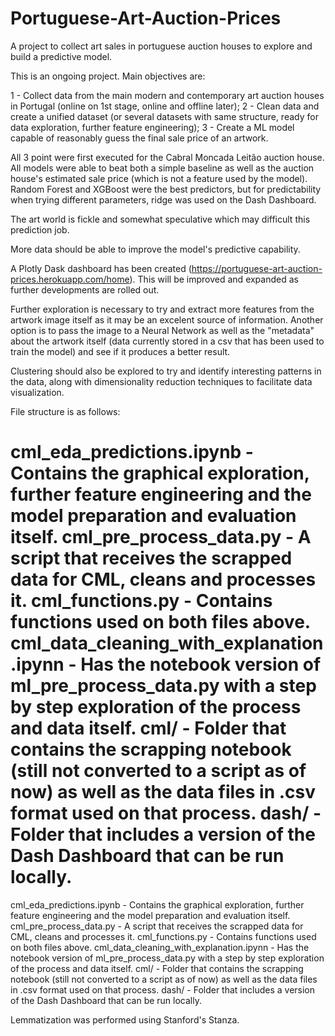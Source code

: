 # Portuguese-Art-Auction-Prices

A project to collect art sales in portuguese auction houses to explore and build a predictive model.

This is an ongoing project. Main objectives are:

1 - Collect data from the main modern and contemporary art auction houses in Portugal (online on 1st stage, online and offline later); 2 - Clean data and create a unified dataset (or several datasets with same structure, ready for data exploration, further feature engineering); 3 - Create a ML model capable of reasonably guess the final sale price of an artwork.

All 3 point were first executed for the Cabral Moncada Leitão auction house. All models were able to beat both a simple baseline as well as the auction house's estimated sale price (which is not a feature used by the model). Random Forest and XGBoost were the best predictors, but for predictability when trying different parameters, ridge was used on the Dash Dashboard.

The art world is fickle and somewhat speculative which may difficult this prediction job.

More data should be able to improve the model's predictive capability.

A Plotly Dask dashboard has been created (https://portuguese-art-auction-prices.herokuapp.com/home). This will be improved and expanded as further developments are rolled out.

Further exploration is necessary to try and extract more features from the artwork image itself as it may be an excelent source of information. Another option is to pass the image to a Neural Network as well as the "metadata" about the artwork itself (data currently stored in a csv that has been used to train the model) and see if it produces a better result.

Clustering should also be explored to try and identify interesting patterns in the data, along with dimensionality reduction techniques to facilitate data visualization.

File structure is as follows:

cml_eda_predictions.ipynb - Contains the graphical exploration, further feature engineering and the model preparation and evaluation itself. cml_pre_process_data.py - A script that receives the scrapped data for CML, cleans and processes it. cml_functions.py - Contains functions used on both files above. cml_data_cleaning_with_explanation.ipynn - Has the notebook version of ml_pre_process_data.py with a step by step exploration of the process and data itself. cml/ - Folder that contains the scrapping notebook (still not converted to a script as of now) as well as the data files in .csv format used on that process. dash/ - Folder that includes a version of the Dash Dashboard that can be run locally.
=======
cml_eda_predictions.ipynb - Contains the graphical exploration, further feature engineering and the model preparation and evaluation itself.
cml_pre_process_data.py - A script that receives the scrapped data for CML, cleans and processes it.
cml_functions.py - Contains functions used on both files above.
cml_data_cleaning_with_explanation.ipynn - Has the notebook version of ml_pre_process_data.py with a step by step exploration of the process and data itself.
cml/ - Folder that contains the scrapping notebook (still not converted to a script as of now) as well as the data files in .csv format used on that process.
dash/ - Folder that includes a version of the Dash Dashboard that can be run locally.

Lemmatization was performed using Stanford's Stanza.